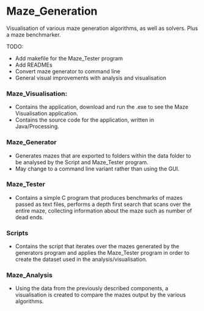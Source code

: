 # Maze_Generation
Visualisation of various maze generation algorithms, as well as solvers. Plus a maze benchmarker.

TODO:
- Add makefile for the Maze_Tester program
- Add READMEs
- Convert maze generator to command line
- General visual improvements with analysis and visualisation

### Maze_Visualisation:
- Contains the  application, download and run the .exe to see the Maze Visualisation application.
- Contains the source code for the application, written in Java/Processing.

### Maze_Generator
- Generates mazes that are exported to folders within the data folder to be analysed by the Script and Maze_Tester program.
- May change to a command line variant rather than using the GUI.

### Maze_Tester
- Contains a simple C program that produces benchmarks of mazes passed as text files, performs a depth first search that scans over the entire maze, collecting information about the maze such as number of dead ends.

### Scripts
- Contains the script that iterates over the mazes generated by the generators program and applies the Maze_Tester program in order to create the dataset used in the analysis/visualisation.

### Maze_Analysis
- Using the data from the previously described components, a visualisation is created to compare the mazes output by the various algorithms.
